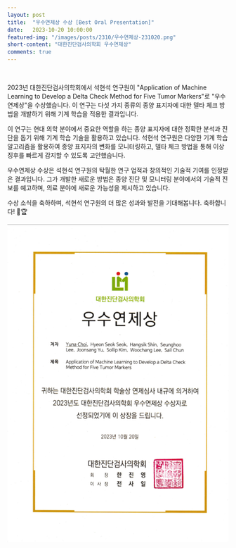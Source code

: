 ```yaml
---
layout: post
title:  "우수연제상 수상 [Best Oral Presentation]" 
date:   2023-10-20 10:00:00
featured-img: "/images/posts/2310/우수연제상-231020.png"
short-content: "대한진단검사의학회 우수연제상" 
comments: true
---
```


<br> 



2023년 대한진단검사의학회에서 석현석 연구원이 "Application of Machine Learning to Develop a Delta Check Method for Five Tumor Markers"로 "우수연제상"을 수상했습니다.
이 연구는 다섯 가지 종류의 종양 표지자에 대한 델타 체크 방법을 개발하기 위해 기계 학습을 적용한 결과입니다.

이 연구는 현대 의학 분야에서 중요한 역할을 하는 종양 표지자에 대한 정확한 분석과 진단을 돕기 위해 기계 학습 기술을 활용하고 있습니다.
석현석 연구원은 다양한 기계 학습 알고리즘을 활용하여 종양 표지자의 변화를 모니터링하고, 델타 체크 방법을 통해 이상 징후를 빠르게 감지할 수 있도록 고안했습니다.

우수연제상 수상은 석현석 연구원의 탁월한 연구 업적과 창의적인 기술적 기여를 인정받은 결과입니다. 
그가 개발한 새로운 방법은 종양 진단 및 모니터링 분야에서의 기술적 진보를 예고하며, 의료 분야에 새로운 가능성을 제시하고 있습니다.

수상 소식을 축하하며, 석현석 연구원의 더 많은 성과와 발전을 기대해봅니다. 축하합니다! 🎉🏆

<span class="image featured" style="max-width: 50%; max-height: 50%"><img src="/images/posts/2310/우수연제상-231020.png" alt="" style="wdith:50% ,height:50%"></span>